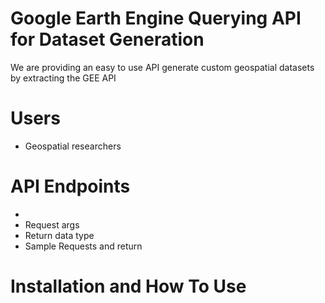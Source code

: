 # Google Earth Engine Querying API for Dataset Generation
We are providing an easy to use API generate custom geospatial datasets by extracting the GEE API  

# Users
* Geospatial researchers

# API Endpoints
* <ENDPOINT>
* Request args
* Return data type
* Sample Requests and return

# Installation and How To Use
